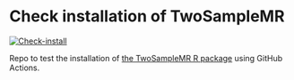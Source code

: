 # Check installation of TwoSampleMR
 
[![Check-install](https://github.com/remlapmot/twosamplemr-install-check/actions/workflows/check.yml/badge.svg)](https://github.com/remlapmot/twosamplemr-install-check/actions/workflows/check.yml)

Repo to test the installation of [the TwoSampleMR R package](https://github.com/MRCIEU/TwoSampleMR) using GitHub Actions.
